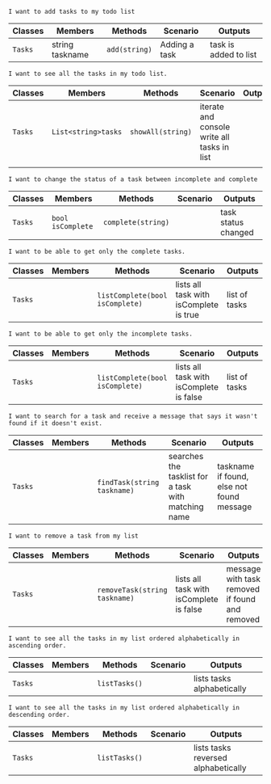`I want to add tasks to my todo list`

| Classes  | Members                                                            | Methods                             | Scenario                                                   | Outputs                  |
|----------|--------------------------------------------------------------------|-------------------------------------|------------------------------------------------------------|--------------------------|
| `Tasks`  | string taskname                                                    | `add(string)`                       | Adding a task                                              | task is added to list    |

`I want to see all the tasks in my todo list.`

| Classes  | Members                                                            | Methods                             | Scenario                                                   | Outputs                  |
|----------|--------------------------------------------------------------------|-------------------------------------|------------------------------------------------------------|--------------------------|
| `Tasks`  | `List<string>tasks`                                                | `showAll(string)`                   | iterate and console write all tasks in list                |                          |
|          |                                                                    |                                     |                                                            |                          |

`I want to change the status of a task between incomplete and complete`

| Classes  | Members                                                            | Methods                             | Scenario                                                   | Outputs                  |
|----------|--------------------------------------------------------------------|-------------------------------------|------------------------------------------------------------|--------------------------|
| `Tasks`  | `bool isComplete`                                                  | `complete(string)`                  |                                                            | task status changed      |


`I want to be able to get only the complete tasks.`

| Classes  | Members                                                            | Methods                             | Scenario                                                   | Outputs                  |
|----------|--------------------------------------------------------------------|-------------------------------------|------------------------------------------------------------|--------------------------|
| `Tasks`  |                                                                    | `listComplete(bool isComplete)`     | lists all task with isComplete is true                     | list of tasks            |

`I want to be able to get only the incomplete tasks.`

| Classes  | Members                                                            | Methods                             | Scenario                                                   | Outputs                  |
|----------|--------------------------------------------------------------------|-------------------------------------|------------------------------------------------------------|--------------------------|
| `Tasks`  |                                                                    | `listComplete(bool isComplete)`     | lists all task with isComplete is false                    | list of tasks            |

`I want to search for a task and receive a message that says it wasn't found if it doesn't exist.`

| Classes  | Members                                                            | Methods                             | Scenario                                                   | Outputs                  |
|----------|--------------------------------------------------------------------|-------------------------------------|------------------------------------------------------------|--------------------------|
| `Tasks`  |                                                                    | `findTask(string taskname)`         | searches the tasklist for a task with matching name        | taskname if found, else not found message|

`I want to remove a task from my list`

| Classes  | Members                                                            | Methods                             | Scenario                                                   | Outputs                  |
|----------|--------------------------------------------------------------------|-------------------------------------|------------------------------------------------------------|--------------------------|
| `Tasks`  |                                                                    | `removeTask(string taskname)`       | lists all task with isComplete is false                    | message with task removed if found and removed|

`I want to see all the tasks in my list ordered alphabetically in ascending order.`

| Classes  | Members                                                            | Methods                             | Scenario                                                   | Outputs                  |
|----------|--------------------------------------------------------------------|-------------------------------------|------------------------------------------------------------|--------------------------|
| `Tasks`  |                                                                    | `listTasks()`                       |                                                            | lists tasks alphabetically            |

`I want to see all the tasks in my list ordered alphabetically in descending order.`

| Classes  | Members                                                            | Methods                             | Scenario                                                   | Outputs                  |
|----------|--------------------------------------------------------------------|-------------------------------------|------------------------------------------------------------|--------------------------|
| `Tasks`  |                                                                    | `listTasks()`                       |                                                            | lists tasks reversed alphabetically            |

